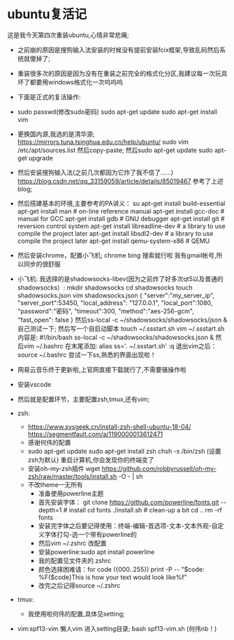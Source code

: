 # ubuntu复活记
这是我今天第四次重装ubuntu,心情非常悲痛;
- 之前崩的原因是搜狗输入法安装的时候没有提前安装fcix框架,导致乱码然后系统就傻掉了;
- 重装很多次的原因是因为没有在重装之前完全的格式化分区,我建议每一次玩具坏了都要用windows格式化一次呜呜呜
- 下面是正式的复活操作:
- sudo passwd(修改sudo密码)
sudo apt-get update
sudo apt-get install vim
- 更换国内源,我选的是清华源;
https://mirrors.tuna.tsinghua.edu.cn/help/ubuntu/
sudo vim /etc/apt/sources.list
然后copy-paste;
然后sudo apt-get update
sudo apt-get upgrade
- 然后安装搜狗输入法(之前几次都因为它炸了我不信了……)
https://blog.csdn.net/qq_33159059/article/details/85019467
参考了上述blog;
- 然后搭建基本的环境,主要参考的PA讲义：
su
apt-get install build-essential
apt-get install man                # on-line reference manual
apt-get install gcc-doc            # manual for GCC
apt-get install gdb                # GNU debugger
apt-get install git                # reversion control system
apt-get install libreadline-dev    # a library to use compile the project later
apt-get install libsdl2-dev        # a library to use compile the project later
apt-get install qemu-system-x86    # QEMU

- 然后安装chrome，配置小飞机;
chrome bing 搜索就行啦
我有gmail帐号,所以同步的很舒服

- 小飞机:
我选择的是shadowsocks-libev(因为之前炸了好多次qt5以及普通的shadowsocks）:
mkdir shadowsocks
cd shadowsocks
touch shadowsocks.json
vim shadowsocks.json
{
    "server":"my\_server\_ip",
    "server_port":53450,
    "local_address": "127.0.0.1",
    "local_port":1080,
    "password":"密码",
    "timeout":300,
    "method":"aes-256-gcm",
    "fast_open": false
}
然后ss-local -c ~/shadowsocks/shadowsocks/json & 
自己测试一下;
然后写一个自启动脚本
touch ~/.ssstart.sh
vim ~/.ssstart.sh
内容是:
  #!/bin/bash
  ss-local -c ~/shadowsocks/shadowsocks.json &
然后vim ~/.bashrc
在末尾添加:
alias ss='. ~/.ssstart.sh'
:q
退出vim之后：
source ~/.bashrc
尝试一下ss,熟悉的界面出现啦！



- 网易云音乐终于更新啦,上官网直接下载就行了,不需要骚操作啦
- 安装vscode
- 然后就是配置环节，主要配置zsh,tmux,还有vim;
- zsh:
  - https://www.sysgeek.cn/install-zsh-shell-ubuntu-18-04/  https://segmentfault.com/a/1190000013612471
  - 感谢何伟的配置
  - sudo apt-get update
	sudo apt-get install zsh
	chsh -s /bin/zsh (设置zsh为默认)
	重启计算机,你会发现你的终端变了
  - 安装oh-my-zsh插件
wget https://github.com/robbyrussell/oh-my-zsh/raw/master/tools/install.sh -O - | sh
  - 不改theme一无所有
	- 准备使用powerline主题
	- 首先安装字体：
	  git clone https://github.com/powerline/fonts.git --depth=1
    \# install
    cd fonts
    ./install.sh
    \# clean-up a bit
    cd ..
    rm -rf fonts
	- 安装完字体之后要记得使用：终端-编辑-首选项-文本-文本外观-自定义字体打勾-选一个带有powerline的	
	- 然后vim ~/.zshrc 改配置
	- 安装powerline:sudo apt install powerline 
	- 我的配置见文件夹的.zshrc	
	- 颜色选择困难请：for code ({000..255}) print -P -- "$code: %F{$code}This is how your text would look like%f"
	- 改完之后记得source ~/.zshrc
- tmux:
	- 我使用啦何伟的配置,具体见setting;
- vim:spf13-vim 懒人vim
  进入setting目录;
  bash spf13-vim.sh
  (何伟nb！)





